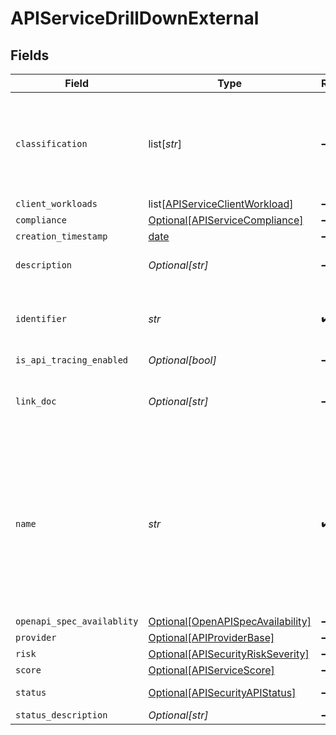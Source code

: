 # APIServiceDrillDownExternal


## Fields

| Field                                                                                                                                                             | Type                                                                                                                                                              | Required                                                                                                                                                          | Description                                                                                                                                                       |
| ----------------------------------------------------------------------------------------------------------------------------------------------------------------- | ----------------------------------------------------------------------------------------------------------------------------------------------------------------- | ----------------------------------------------------------------------------------------------------------------------------------------------------------------- | ----------------------------------------------------------------------------------------------------------------------------------------------------------------- |
| `classification`                                                                                                                                                  | list[*str*]                                                                                                                                                       | :heavy_minus_sign:                                                                                                                                                | API classification label as determined by Crankshaft, e.g. ['meetings', 'messaging']                                                                              |
| `client_workloads`                                                                                                                                                | list[[APIServiceClientWorkload](../../models/shared/apiserviceclientworkload.md)]                                                                                 | :heavy_minus_sign:                                                                                                                                                | N/A                                                                                                                                                               |
| `compliance`                                                                                                                                                      | [Optional[APIServiceCompliance]](../../models/shared/apiservicecompliance.md)                                                                                     | :heavy_minus_sign:                                                                                                                                                | N/A                                                                                                                                                               |
| `creation_timestamp`                                                                                                                                              | [date](https://docs.python.org/3/library/datetime.html#date-objects)                                                                                              | :heavy_minus_sign:                                                                                                                                                | N/A                                                                                                                                                               |
| `description`                                                                                                                                                     | *Optional[str]*                                                                                                                                                   | :heavy_minus_sign:                                                                                                                                                | Textual description of the Service                                                                                                                                |
| `identifier`                                                                                                                                                      | *str*                                                                                                                                                             | :heavy_check_mark:                                                                                                                                                | Unique identifier of the subject API as assigned by Crankshaft                                                                                                    |
| `is_api_tracing_enabled`                                                                                                                                          | *Optional[bool]*                                                                                                                                                  | :heavy_minus_sign:                                                                                                                                                | N/A                                                                                                                                                               |
| `link_doc`                                                                                                                                                        | *Optional[str]*                                                                                                                                                   | :heavy_minus_sign:                                                                                                                                                | Location of the documentation. This can be an URL for example                                                                                                     |
| `name`                                                                                                                                                            | *str*                                                                                                                                                             | :heavy_check_mark:                                                                                                                                                | API name, usually an FQDN as determined by crankshaft, it can be logical or can correspond to one of the endpoints where the API is reachable, i.e. api.webex.com |
| `openapi_spec_availablity`                                                                                                                                        | [Optional[OpenAPISpecAvailability]](../../models/shared/openapispecavailability.md)                                                                               | :heavy_minus_sign:                                                                                                                                                | N/A                                                                                                                                                               |
| `provider`                                                                                                                                                        | [Optional[APIProviderBase]](../../models/shared/apiproviderbase.md)                                                                                               | :heavy_minus_sign:                                                                                                                                                | N/A                                                                                                                                                               |
| `risk`                                                                                                                                                            | [Optional[APISecurityRiskSeverity]](../../models/shared/apisecurityriskseverity.md)                                                                               | :heavy_minus_sign:                                                                                                                                                | An `enum`eration.                                                                                                                                                 |
| `score`                                                                                                                                                           | [Optional[APIServiceScore]](../../models/shared/apiservicescore.md)                                                                                               | :heavy_minus_sign:                                                                                                                                                | N/A                                                                                                                                                               |
| `status`                                                                                                                                                          | [Optional[APISecurityAPIStatus]](../../models/shared/apisecurityapistatus.md)                                                                                     | :heavy_minus_sign:                                                                                                                                                | Api status enumeration.                                                                                                                                           |
| `status_description`                                                                                                                                              | *Optional[str]*                                                                                                                                                   | :heavy_minus_sign:                                                                                                                                                | N/A                                                                                                                                                               |